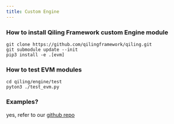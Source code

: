 ```yaml
---
title: Custom Engine
---
```


### How to install Qiling Framework custom Engine module
```
git clone https://github.com/qilingframework/qiling.git
git submodule update --init
pip3 install -e .[evm]
```

### How to test EVM modules
```
cd qiling/engine/test
pyton3 ./test_evm.py
```

### Examples?
yes, refer to our [github repo](https://github.com/qilingframework/engine/tree/main/examples)